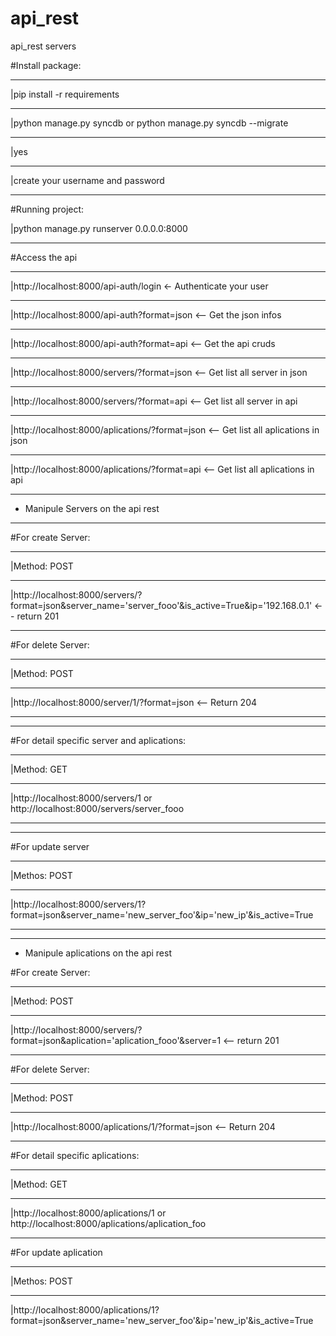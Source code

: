 # api_rest
api_rest servers


#Install package:
________________
|pip install -r requirements
________________
|python manage.py syncdb or python manage.py syncdb --migrate
________________
|yes
________________
|create your username and password

_____
#Running project:

|python manage.py runserver 0.0.0.0:8000
___________
#Access the api
________________
|http://localhost:8000/api-auth/login <- Authenticate your user
________________

|http://localhost:8000/api-auth?format=json <-- Get the json infos

________________
|http://localhost:8000/api-auth?format=api <-- Get the api cruds

________________
|http://localhost:8000/servers/?format=json <-- Get list all server in json

________________
|http://localhost:8000/servers/?format=api <-- Get list all server in api

________________
|http://localhost:8000/aplications/?format=json <-- Get list all aplications in json

________________
|http://localhost:8000/aplications/?format=api <-- Get list all aplications in api

________________


* Manipule Servers on the api rest
________________

#For create Server:

________________
|Method: POST
________________
|http://localhost:8000/servers/?format=json&server_name='server_fooo'&is_active=True&ip='192.168.0.1' <-- return 201
_____
#For delete Server:
________________
|Method: POST
________________
|http://localhost:8000/server/1/?format=json <-- Return 204
________________
________________
#For detail specific server and aplications:
________________
|Method: GET
________________
|http://localhost:8000/servers/1 or http://localhost:8000/servers/server_fooo
________________
_____
#For update server
________________
|Methos: POST
________________
|http://localhost:8000/servers/1?format=json&server_name='new_server_foo'&ip='new_ip'&is_active=True
________________
________________

* Manipule aplications on the api rest

#For create Server:
________________
|Method: POST
________________
|http://localhost:8000/servers/?format=json&aplication='aplication_fooo'&server=1 <-- return 201
_____
#For delete Server:
________________
|Method: POST
________________
|http://localhost:8000/aplications/1/?format=json <-- Return 204
________________

#For detail specific aplications:
________________
|Method: GET
________________
|http://localhost:8000/aplications/1 or http://localhost:8000/aplications/aplication_foo

________________

#For update aplication
________________

|Methos: POST
________________

|http://localhost:8000/aplications/1?format=json&server_name='new_server_foo'&ip='new_ip'&is_active=True
